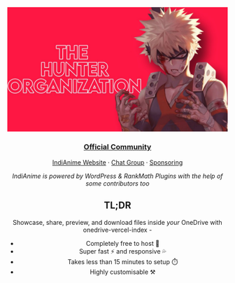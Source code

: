 <div align="center">
  <img src="https://raw.githubusercontent.com/bottesterheroku/onedrive-imgs/main/6183499089778421727_121.jpg" alt="onedrive-vercel-index" />
  <h3><a href="https://t.me/The_Hunter_Organization">Official Community</a></h3>
  <p><a href="https://indianime.com">IndiAnime Website</a> · <a href="https://t.me/AnimeDevils_Group">Chat Group</a> · <a href="https://t.me/God_Hunter_Devil">Sponsoring</a></p>
  <p><em>IndiAnime is powered by WordPress & RankMath Plugins with the help of some contributors too</em></p>


## TL;DR

Showcase, share, preview, and download files inside *your* OneDrive with onedrive-vercel-index -

- Completely free to host 💸
- Super fast ⚡ and responsive 💦
- Takes less than 15 minutes to setup ⏱️
- Highly customisable ⚒️
